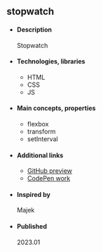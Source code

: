 ## stopwatch

- #### Description
  Stopwatch
  
- #### Technologies, libraries
  - HTML
  - CSS
  - JS

- #### Main concepts, properties
  - flexbox
  - transform
  - setInterval

- #### Additional links
  - [GitHub preview](https://htmlpreview.github.io/?https://github.com/tadeg/website-design/blob/main/pr0009-stopwatch/index.html)
  - [CodePen work](https://codepen.io/tadeT/pen/GRBmOJa)
    
- #### Inspired by
    Majek

- #### Published 
    2023.01
